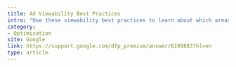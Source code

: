```yaml
---
title: Ad Viewability Best Practices
intro: "Use these viewability best practices to learn about which areas you should address for better viewability results."
category: 
- Optimisation
site: Google
link: https://support.google.com/dfp_premium/answer/6199883?hl=en
type: article
---
```

